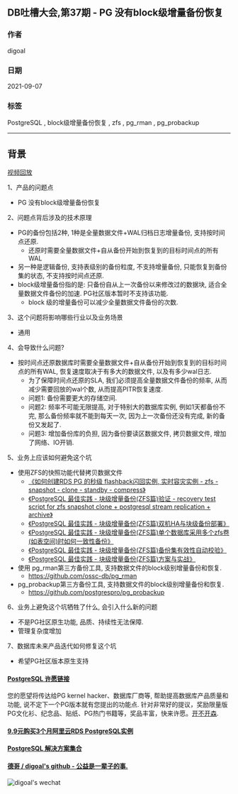 ## DB吐槽大会,第37期 - PG 没有block级增量备份恢复  
  
### 作者  
digoal  
  
### 日期  
2021-09-07  
  
### 标签  
PostgreSQL , block级增量备份恢复 , zfs , pg_rman , pg_probackup  
  
----  
  
## 背景  
[视频回放]()  
  
1、产品的问题点  
- PG 没有block级增量备份恢复  
  
2、问题点背后涉及的技术原理  
- PG的备份包括2种, 1种是全量数据文件+WAL归档日志增量备份, 支持按时间点还原.   
    - 还原时需要全量数据文件+自从备份开始到恢复到的目标时间点的所有WAL  
- 另一种是逻辑备份, 支持表级别的备份粒度, 不支持增量备份, 只能恢复到备份集的状态, 不支持按时间点还原.  
- block级增量备份指的是: 只备份自从上一次备份以来修改过的数据块, 适合全量数据文件备份的加速. PG社区版本暂时不支持该功能.   
    - block 级的增量备份可以减少全量数据文件备份的次数.    
  
3、这个问题将影响哪些行业以及业务场景  
- 通用  
  
4、会导致什么问题?  
- 按时间点还原数据库时需要全量数据文件+自从备份开始到恢复到的目标时间点的所有WAL, 恢复速度取决于有多大的数据文件, 以及有多少wal日志.  
    - 为了保障时间点还原的SLA, 我们必须提高全量数据文件备份的频率, 从而减少需要回放的wal个数, 从而提高PITR恢复速度.  
    - 问题1: 备份需要更大的存储空间.  
    - 问题2: 频率不可能无限提高, 对于特别大的数据库实例, 例如1天都备份不完, 那么备份频率就不能到每天一次, 因为上一次备份还没有完成, 新的备份又发起了.   
    - 问题3: 增加备份库的负担, 因为备份要读区数据文件, 拷贝数据文件, 增加了网络、IO开销.   
  
5、业务上应该如何避免这个坑  
- 使用ZFS的快照功能代替拷贝数据文件  
    - [《如何创建RDS PG 的秒级 flashback闪回实例, 实时容灾实例 - zfs - snapshot - clone - standby - compress》](../202003/20200321_02.md)    
    - [《PostgreSQL 最佳实践 - 块级增量备份(ZFS篇)验证 - recovery test script for zfs snapshot clone + postgresql stream replication + archive》](../201608/20160823_09.md)    
    - [《PostgreSQL 最佳实践 - 块级增量备份(ZFS篇)双机HA与块级备份部署》](../201608/20160823_08.md)    
    - [《PostgreSQL 最佳实践 - 块级增量备份(ZFS篇)单个数据库采用多个zfs卷(如表空间)时如何一致性备份》](../201608/20160823_07.md)    
    - [《PostgreSQL 最佳实践 - 块级增量备份(ZFS篇)备份集有效性自动校验》](../201608/20160823_06.md)    
    - [《PostgreSQL 最佳实践 - 块级增量备份(ZFS篇)方案与实战》](../201608/20160823_05.md)    
- 使用 pg_rman第三方备份工具, 支持数据文件的block级别增量备份和恢复.  
    - https://github.com/ossc-db/pg_rman  
- pg_probackup第三方备份工具, 支持数据文件的block级别增量备份和恢复.  
    - https://github.com/postgrespro/pg_probackup  
  
6、业务上避免这个坑牺牲了什么, 会引入什么新的问题  
- 不是PG社区原生功能, 品质、持续性无法保障.   
- 管理复杂度增加  
  
7、数据库未来产品迭代如何修复这个坑  
- 希望PG社区版本原生支持  
  
    
  
#### [PostgreSQL 许愿链接](https://github.com/digoal/blog/issues/76 "269ac3d1c492e938c0191101c7238216")
您的愿望将传达给PG kernel hacker、数据库厂商等, 帮助提高数据库产品质量和功能, 说不定下一个PG版本就有您提出的功能点. 针对非常好的提议，奖励限量版PG文化衫、纪念品、贴纸、PG热门书籍等，奖品丰富，快来许愿。[开不开森](https://github.com/digoal/blog/issues/76 "269ac3d1c492e938c0191101c7238216").  
  
  
#### [9.9元购买3个月阿里云RDS PostgreSQL实例](https://www.aliyun.com/database/postgresqlactivity "57258f76c37864c6e6d23383d05714ea")
  
  
#### [PostgreSQL 解决方案集合](https://yq.aliyun.com/topic/118 "40cff096e9ed7122c512b35d8561d9c8")
  
  
#### [德哥 / digoal's github - 公益是一辈子的事.](https://github.com/digoal/blog/blob/master/README.md "22709685feb7cab07d30f30387f0a9ae")
  
  
![digoal's wechat](../pic/digoal_weixin.jpg "f7ad92eeba24523fd47a6e1a0e691b59")
  
